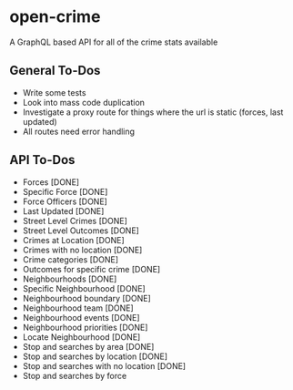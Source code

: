 # open-crime

A GraphQL based API for all of the crime stats available

## General To-Dos

- Write some tests
- Look into mass code duplication
- Investigate a proxy route for things where the url is static (forces, last updated)
- All routes need error handling

## API To-Dos

- Forces [DONE]
- Specific Force [DONE]
- Force Officers [DONE]
- Last Updated [DONE]
- Street Level Crimes [DONE]
- Street Level Outcomes [DONE]
- Crimes at Location [DONE]
- Crimes with no location [DONE]
- Crime categories [DONE]
- Outcomes for specific crime [DONE]
- Neighbourhoods [DONE]
- Specific Neighbourhood [DONE]
- Neighbourhood boundary [DONE]
- Neighbourhood team [DONE]
- Neighbourhood events [DONE]
- Neighbourhood priorities [DONE]
- Locate Neighbourhood [DONE]
- Stop and searches by area [DONE]
- Stop and searches by location [DONE]
- Stop and searches with no location [DONE]
- Stop and searches by force
